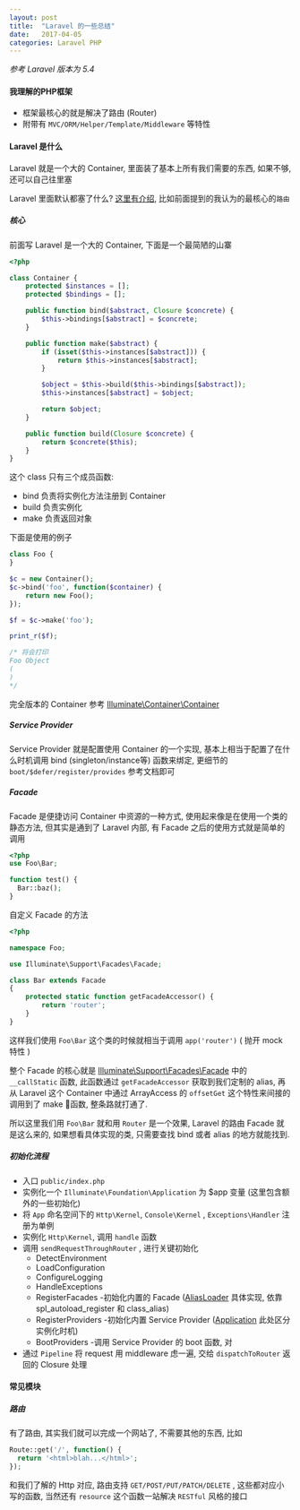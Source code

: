 ```yaml
---
layout: post
title:  "Laravel 的一些总结"
date:   2017-04-05
categories: Laravel PHP
---
```


*参考 Laravel 版本为 5.4*

#### 我理解的PHP框架

* 框架最核心的就是解决了路由 (Router)
* 附带有 `MVC/ORM/Helper/Template/Middleware` 等特性

#### Laravel 是什么

Laravel 就是一个大的 Container, 里面装了基本上所有我们需要的东西, 如果不够, 还可以自己往里塞

Laravel 里面默认都塞了什么? [这里有介绍](https://laravel.com/docs/5.4/facades#facade-class-reference), 比如前面提到的我认为的最核心的`路由 `

##### 核心

前面写 Laravel 是一个大的 Container, 下面是一个最简陋的山寨



```php
<?php

class Container {
    protected $instances = [];
    protected $bindings = [];

    public function bind($abstract, Closure $concrete) {
        $this->bindings[$abstract] = $concrete;
    }

    public function make($abstract) {
        if (isset($this->instances[$abstract])) {
            return $this->instances[$abstract];
        }

        $object = $this->build($this->bindings[$abstract]);
        $this->instances[$abstract] = $object;

        return $object;
    }

    public function build(Closure $concrete) {
        return $concrete($this);
    }
}
```



这个 class 只有三个成员函数:

* bind 负责将实例化方法注册到 Container
* build 负责实例化
* make 负责返回对象

下面是使用的例子



```php
class Foo {
}

$c = new Container();
$c->bind('foo', function($container) {
    return new Foo();
});

$f = $c->make('foo');

print_r($f);

/* 将会打印
Foo Object
(
)
*/
```

完全版本的 Container 参考 [Illuminate\Container\Container](https://github.com/laravel/framework/blob/5.4/src/Illuminate/Container/Container.php)



##### Service Provider

Service Provider 就是配置使用 Container 的一个实现, 基本上相当于配置了在什么时机调用 bind (singleton/instance等) 函数来绑定, 更细节的 `boot/$defer/register/provides` 参考文档即可

##### Facade

Facade 是便捷访问 Container 中资源的一种方式, 使用起来像是在使用一个类的静态方法, 但其实是通到了 Laravel 内部, 有 Facade 之后的使用方式就是简单的调用

```php
<?php
use Foo\Bar;

function test() {
  Bar::baz();
}
```

自定义 Facade 的方法

```php
<?php

namespace Foo;

use Illuminate\Support\Facades\Facade;

class Bar extends Facade
{
    protected static function getFacadeAccessor() {
        return 'router';
    }
}
```

这样我们使用 `Foo\Bar` 这个类的时候就相当于调用 `app('router')` ( 抛开 mock 特性 )

整个 Facade 的核心就是 [Illuminate\Support\Facades\Facade](https://github.com/laravel/framework/blob/5.4/src/Illuminate/Support/Facades/Facade.php#L213) 中的 `__callStatic` 函数, 此函数通过 `getFacadeAccessor` 获取到我们定制的 alias, 再从 Laravel 这个 Container 中通过  ArrayAccess 的  `offsetGet` 这个特性来间接的调用到了 make 函数, 整条路就打通了.

所以这里我们用 `Foo\Bar` 就和用 `Router` 是一个效果, Laravel 的路由 Facade 就是这么来的, 如果想看具体实现的类, 只需要查找 bind 或者 alias 的地方就能找到.



##### 初始化流程

- 入口 `public/index.php` 
- 实例化一个 `Illuminate\Foundation\Application` 为 $app 变量 (这里包含额外的一些初始化)
- 将 `App` 命名空间下的 `Http\Kernel`, `Console\Kernel` , `Exceptions\Handler` 注册为单例
- 实例化  `Http\Kernel`, 调用 `handle` 函数
- 调用 `sendRequestThroughRouter` , 进行关键初始化
  - DetectEnvironment
  - LoadConfiguration
  - ConfigureLogging
  - HandleExceptions
  - RegisterFacades  -初始化内置的 Facade ([AliasLoader](https://github.com/laravel/framework/blob/5.4/src/Illuminate/Foundation/AliasLoader.php#L150) 具体实现, 依靠 spl_autoload_register 和 class_alias)
  - RegisterProviders  -初始化内置 Service Provider ([Application](https://github.com/laravel/framework/blob/5.4/src/Illuminate/Foundation/Application.php#L546) 此处区分实例化时机)
  - BootProviders  -调用 Service Provider 的 boot 函数, 对
- 通过 `Pipeline` 将 request 用 middleware 虑一遍, 交给 `dispatchToRouter` 返回的 Closure 处理



#### 常见模块

##### 路由

 有了路由, 其实我们就可以完成一个网站了, 不需要其他的东西, 比如

```php
Route::get('/', function() {
  return '<html>blah...</html>';
});
```

和我们了解的 Http 对应, 路由支持 `GET/POST/PUT/PATCH/DELETE` , 这些都对应小写的函数, 当然还有 `resource` 这个函数一站解决 `RESTful` 风格的接口